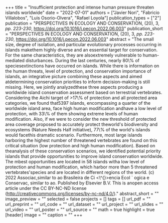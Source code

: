 +++
title = "Insufficient protection and intense human pressure threaten islands worldwide"
date = "2022-07-01"
authors = ["Javier Nori", "Fabricio Villalobos", "Luis Osorio-Olvera", "Rafael Loyola"]
publication_types = ["2"]
publication = "PERSPECTIVES IN ECOLOGY AND CONSERVATION, (20), 3, _pp. 223-230_, https://doi.org/10.1016/j.pecon.2022.06.003"
publication_short = "PERSPECTIVES IN ECOLOGY AND CONSERVATION, (20), 3, _pp. 223-230_, https://doi.org/10.1016/j.pecon.2022.06.003"
abstract = "The small size, degree of isolation, and particular evolutionary processes occurring in islands makethem highly diverse and an essential target for conservation. For the same characteristics, they are alsoextremely vulnerable to human-mediated disturbances. During the last centuries, nearly 80\\% of speciesextinctions have occurred on islands. While there is information on the human threats, level of protection, and conservation importance of islands, an integrative picture combining these aspects and aimed atdetermining conservation priorities to inform decision-making is still missing. Here, we jointly analyzedthese three aspects producing a worldwide island conservation assessment based on terrestrial vertebrates. Considering the Aichi target of >17\\% of protection and all protected area categories, we found that5397 islands, encompassing a quarter of the worldwide island area, face high human modification andhave a low level of protection, with 33\\% of them showing extreme levels of human modification. Also, if we were to consider the new threshold of protected area coverage proposed to accurately protect theworld's biodiversity and ecosystems (Nature Needs Half initiative), 77\\% of the world's islands would facethis dramatic scenario. Furthermore, most large islands harboring the highest number of threatened vertebrates are found on this critical situation (low protection and high human modification). Based on theanalysis of these conservation scenarios, we identified potential priority islands that provide opportunities to improve island conservation worldwide. The mbest opportunities are located in 58 islands witha low level of protection and human modification, which harbor more than 5 threatened vertebrates'species and are located in different regions of the world. (c) 2022 Associac,similar to ao Brasileira de Ci <\\^{}>encia Ecol ` ogica e Conservac, similar to ao. Published by Elsevier B.V. This is anopen access article under the CC BY-NC-ND license (http://creativecommons.org/licenses/by-nc-nd/4.0/)."
abstract_short = ""
image_preview = ""
selected = false
projects = []
tags = []
url_pdf = ""
url_preprint = ""
url_code = ""
url_dataset = ""
url_project = ""
url_slides = ""
url_video = ""
url_poster = ""
url_source = ""
math = true
highlight = true
[header]
image = ""
caption = ""
+++
